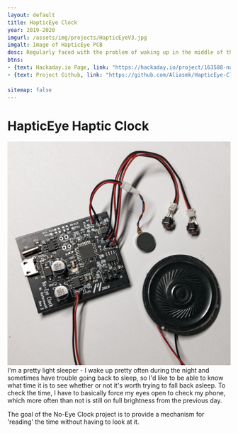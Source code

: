 ```yaml
---
layout: default
title: HapticEye Clock
year: 2019-2020
imgurl: /assets/img/projects/HapticEyeV3.jpg
imgalt: Image of HapticEye PCB
desc: Regularly faced with the problem of waking up in the middle of the night and being unable to open my eyes to read a normal clock, I designed a clock that uses an alternative method to communicate the time. The user can choose from a haptic mode - where the time is relayed by a sequence of vibration pulses - or audio mode, where the clock speaks the time out loud.
btns: 
- {text: Hackaday.io Page, link: "https://hackaday.io/project/163588-no-eye-haptic-clock", active: true}
- {text: Project Github, link: "https://github.com/Aliasmk/HapticEye-Clock", active: true}

sitemap: false
---
```


# HapticEye Haptic Clock
<img src="/assets/img/projects/HapticEyeV3.jpg" class="profilePhoto largepic"/>
I'm a pretty light sleeper - I wake up pretty often during the night and sometimes have trouble going back to sleep, so I'd like to be able to know what time it is to see whether or not it's worth trying to fall back asleep. To check the time, I have to basically force my eyes open to check my phone, which more often than not is still on full brightness from the previous day.

The goal of the No-Eye Clock project is to provide a mechanism for 'reading' the time without having to look at it.